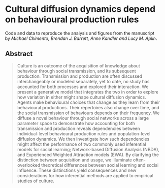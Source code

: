 # Cultural diffusion dynamics depend on behavioural production rules

Code and data to reproduce the analysis and figures from the manuscript by *Michael Chimento, Brendan J. Barrett, Anne Kandler and Lucy M. Aplin*.

## Abstract
> Culture is an outcome of the acquisition of knowledge about behaviour through social transmission, and its subsequent production. Transmission and production are often discussed interchangeably or modeled separately, yet to date, no study has accounted for both processes and explored their interaction. We present a generative model that integrates the two in order to explore how variation in either might shape cultural diffusion dynamics. Agents make behavioural choices that change as they learn from their behavioural productions. Their repertoires also change over time, and the social transmission of behaviours depends on their frequency. We diffuse a novel behaviour through social networks across a large parameter space to demonstrate how accounting for both transmission and production reveals dependencies between individual-level behavioural production rules and population-level diffusion dynamics. We then investigate how such dependencies might affect the performance of two commonly used inferential models for social learning; Network-based Diffusion Analysis (NBDA), and Experienced Weighted Attraction models (EWA). By clarifying the distinction between acquisition and usage, we illuminate often-overlooked theoretical differences between social learning and social influence. These distinctions yield consequences and new considerations for how inferential methods are applied to empirical studies of culture.
